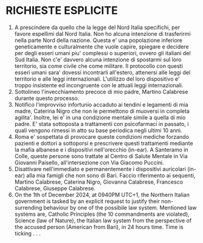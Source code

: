# RICHIESTE ESPLICITE

1) A prescindere da quello che la legge del Nord Italia specifichi, per favore espellimi dal Nord Italia. Non ho alcuna intenzione di trasferirmi nella parte Nord della nazione. Questa e' una popolazione inferiore geneticamente e culturalmente che vuole capire, spiegare e decidere per degli esseri umani piu' complessi o superiori, ovvero gli italiani del Sud Italia. Non c'e' davvero alcuna intenzione di spostarmi sul loro territorio, sia come civile che come militare. Il protocollo con questi esseri umani sara' dovessi incontrarli all'estero, attenersi alle leggi del territorio e alle leggi internazionali. L'utilizzo del loro dispositivo e' troppo insistente ed incongruente con le attuali leggi internazionali.
2) Sottolineo l'invecchiamento precoce di mio padre, Martino Calabrese durante questo processo.
3) Notifico l'improvviso infortunio accaduto ai tendini e legamenti di mia madre, Caterina Nigro che non le permettono di muoversi in completa agilita'. Inoltre, lei e' in una condizione mentale simile a quella di mio padre. E' stata sottoposta a trattamenti con psicofarmaci in passato, i quali vengono rimessi in atto su base periodica negli ultimi 10 anni.
4) Roma e' sospettata di provocare queste condizioni mediche forzando pazienti e dottori a sottoporsi e prescrivere questi trattamenti mediante la mafia albanese e i dispositivi nell'orecchio (in-ear).
A Santeramo in Colle, queste persone sono trattate al Centro di Salute Mentale in Via Giovanni Paisello, all'intersezione con Via Giacomo Puccini.
5) Disattivare nell'immediato e permanentemente i dispositivi auricolari (in-ear) alla mia famigli che non sono di Bari. Faccio riferimento ai sequenti, Martino Calabrese, Caterina Nigro, Giovanna Calabrese, Francesco Calabrese, Giuseppe Calabrese.
6) On the 1th of December 2024, at 0940PM UTC+1, the Northern Italian government is tasked by an explicit request to justify their non-surrending behaviour by one of the possibile law system. Mentioned law systems are, Catholic Principles (the 10 commandments are violated), Science (law of Nature), the Italian law system from the perspective of the accused person (American from Bari), in 24 hours time. Time is ticking . . . 

